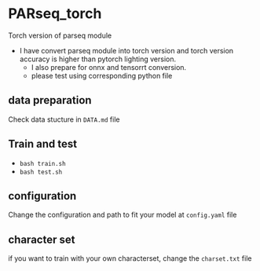 # PARseq_torch
Torch version of parseq module
- I have convert parseq module into torch version and torch version accuracy is higher than pytorch lighting version.
  - I also prepare for onnx and tensorrt conversion. 
  - please test using corresponding python file


## data preparation
Check data stucture in `DATA.md` file 

## Train and test
- `bash train.sh`
- `bash test.sh`

## configuration
Change the configuration and path to fit your model at `config.yaml` file

## character set 
if you want to train with your own characterset, change the `charset.txt` file 
